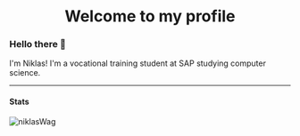 <h1 align="center">Welcome to my profile</h1>
<h3 align="left">Hello there 👋</h3>
<p align="left">I'm Niklas! I'm a vocational training student at SAP studying computer science.</p>

---

#### Stats
<div>
  <img align="center" src="https://github-readme-stats.vercel.app/api?username=niklasWag&show_icons=true&theme=chartreuse-dark&locale=en&count_private=true&custom_title=My GitHub Stats" alt="niklasWag" />   
  <!--<img align="center" src="https://github-readme-stats.vercel.app/api/top-langs/?username=niklasWag&layout=compact&theme=chartreuse-dark" alt="niklasWag" />-->
</div>





<!--
**Niklas227/Niklas227** is a ✨ _special_ ✨ repository because its `README.md` (this file) appears on your GitHub profile.

Here are some ideas to get you started:

- 🔭 I’m currently working on ...
- 🌱 I’m currently learning ...
- 👯 I’m looking to collaborate on ...
- 🤔 I’m looking for help with ...
- 💬 Ask me about ...
- 📫 How to reach me: ...
- 😄 Pronouns: ...
- ⚡ Fun fact: ...
-->
